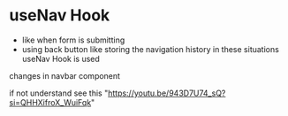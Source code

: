 # useNav Hook
  - like when form is submitting
  - using back button like storing the navigation history
in these situations useNav Hook is used


changes in navbar component 

if not understand see this "https://youtu.be/943D7U74_sQ?si=QHHXifroX_WuiFqk"